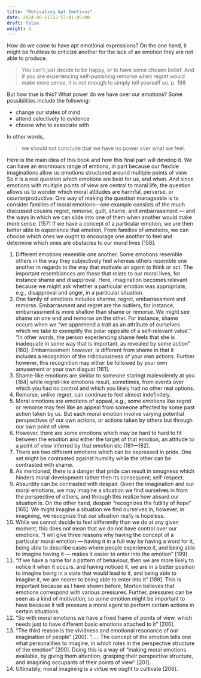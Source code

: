 ```yaml
---
title: "Motivating Apt Emotions"
date: 2024-06-11T12:57:41-05:00
draft: false
weight: 4
---
```


How do we come to have apt emotional expressions? On the one hand, it might be fruitless to criticize another for the lack of an emotion they are not able to produce.

> You can't just decide to be happy, or to have some chosen belief. And if you are experiencing self-punishing remorse when regret would make more sense, it is not enough to simply tell yourself so. p. 198

But how true is this? What power do we have over our emotions? Some possibilities include the following:

* change our states of mind
* attend selectively to evidence
* choose who to associate with

In other words,

> we should not conclude that we have no power over what we feel.

Here is the main idea of this book and how this final part will develop it. We can have an enormours
range of emtions, in part because our flexible imaginations allow us emotions structured around
multiple points of view. So it is a real question which emotions are best for us, and when. And
since emotions with multiple points of view are central to moral life, the question allows us to
wonder which moral attitudes are harmful, perverse, or counterproductive. One way of making
the question manageable is to consider families of moral emotions—one example consists of the
much discussed cousins regret, remorse, guilt, shame, and embarrassment — and the ways in
which we can slide into one of them when another would make more sense. [157]
If we have a concept of a particular emotion, we are then better able to experience that emotion. From
families of emotions, we can choose which ones we ought to encourage one another to feel and determine
which ones are obstacles to our moral lives [158].
1. Different emotions resemble one another. Some emotions resemble others in the way they subjectively
feel whereas others resemble one another in regards to the way that motivate an agent to think or act.
The important resemblances are those that relate to our moral lives, for instance shame and disapproval.
Here, imagination becomes relevant because we might ask whether a particular emotion was appropriate,
e.g., disapproval and anger, in a particular situation.
2. One family of emotions includes sharme, regret, embarrassment and remorse. Embarrasment and regret
are the outliers, for instance, embarrassment is more shallow than shame or remorse. We might see
shame on one end and remorse on the other. For instance, shame occurs when we “we apprehend a trait
as an attribute of ourselves which we take to exemplify the polar opposite of a self-relevant value’.” “In
other words, the person experiencing shame feels that she is inadequate in some way that is important,
as revealed by some action” [160]. Embarrassment however, is different from shame in that it includes
a recognition of the ridicoulusness of your own actions. Further however, this recognition may either be
followed by your own amusement or your own disgust [161].
3. Shame-like emotions are similar to someone staringt malevolently at you [164] while regret-like emotions
result, sometimes, from events over which you had no control and which you likely had no other real
options.
4. Remorse, unlike regret, can continue to feel almost indefinitely.
5. Moral emotions are emotions of appeal, e.g., some emotions like regret or remorse may feel like an
appeal from someone affected by some past action taken by us. But each moral emotion involve varying
potential perspectives of our own actions, or actions taken by others but through our own point of view.
6. However, there are some emotions which may be hard to hard to fit between the emotion and either
the target of that emotion, an attitude to a point of view inferred by that emotion etc [181—182].
7. There are two different emotions which can be expressed in pride. One set might be contrasted against
humility while the other can be contrasted with shame.
8. As mentioned, there is a danger that pride can result in smugness which hinders moral development
rather then its consequent; self-respect.
9. Absurdity can be contrasted with despair. Given the imagination and our moral emotions, we may
imagine a situation we find ourselves in from the perspective of others, and through this realize how
absurd our situation is. On the other hand, despair “recognizes the futility of hope” [165]. We might
imagine a situation we find ourselves in, however, in imagining, we recognize that our situation really is
hopeless.
10. While we cannot decide to feel differently than we do at any given moment, this does not mean that we
do not have control over our emotions. “I will give three reasons why having the concept of a particular
moral emotion — having it in a full way by having a word for it, being able to describe cases where
people experience it, and being able to imagine having it — makes it easier to enter into the emotion”
[199].
11. “If we have a name for a pattern of behaviour, then we are more likely to notice it when it occurs,
and having noticed it, we are in a better position to imagine being in a state that would lead to it,
and being able to imagine it, we are nearer to being able to enter into it” [199]. This is important
because as I have shown before, Morton believes that emotions correspond with various pressures.
Further, pressures can be seen as a kind of motivation, so some emotion might be important to
have because it will pressure a moral agent to perform certain actions in certain situations.
12. “So with moral emotions we have a fixed frame of points of view, which needs just to have different
basic emotions attached to it” [200].
13. “The third reason is the vividness and emotional resonance of our imagination of people” [200].
“. . . The concept of the emotion tells one what personalities to imagine, in which roles in the
perspective structure of the emotion” [200]. Doing this is a way of “making moral emotions
available, by giving them attention, grasping their perspective structure, and imagining occupants
of their points of view” [201].
14. Ultimately, moral imagining is a virtue we ought to cultivate [206].

